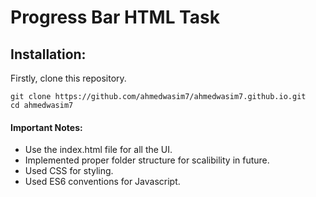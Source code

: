# Progress Bar HTML Task

## Installation:
Firstly, clone this repository.

    git clone https://github.com/ahmedwasim7/ahmedwasim7.github.io.git
    cd ahmedwasim7

#### Important Notes:
* Use the index.html file for all the UI.
* Implemented proper folder structure for scalibility in future.
* Used CSS for styling.
* Used ES6 conventions for Javascript.
